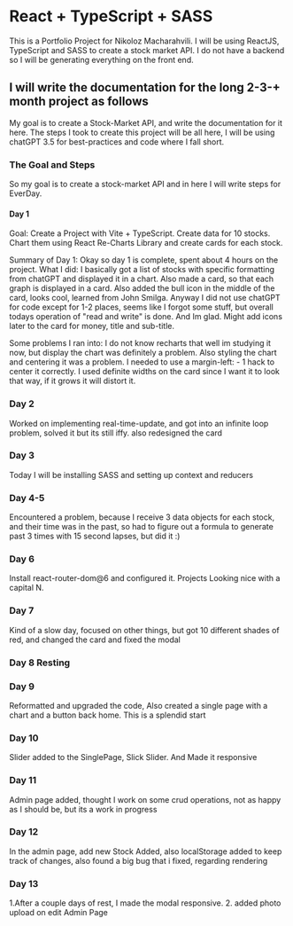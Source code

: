 # React + TypeScript + SASS

This is a Portfolio Project for Nikoloz Macharahvili. I will be using ReactJS, TypeScript and SASS to create a stock market API. I do not have a backend so I will be generating everything on the front end.

## I will write the documentation for the long 2-3-+ month project as follows

My goal is to create a Stock-Market API, and write the documentation for it here. The steps I took to create this project will be all here, I will be using chatGPT 3.5 for best-practices and code where I fall short.

### The Goal and Steps

So my goal is to create a stock-market API and in here I will write steps for EverDay.

#### Day 1

Goal: Create a Project with Vite + TypeScript. Create data for 10 stocks. Chart them using React Re-Charts Library and create cards for each stock.

Summary of Day 1: Okay so day 1 is complete, spent about 4 hours on the project.
What I did: I basically got a list of stocks with specific formatting from chatGPT and displayed it in a chart. Also made a card, so that each graph is displayed in a card.
Also added the bull icon in the middle of the card, looks cool, learned from John Smilga. Anyway I did not use chatGPT for code except for 1-2 places, seems like I forgot some stuff, but overall todays operation of "read and write" is done. And Im glad. Might add icons later to the card for money, title and sub-title.

Some problems I ran into:
I do not know recharts that well im studying it now, but display the chart was definitely a problem. Also styling the chart and centering it was a problem. I needed to use a margin-left: - 1 hack to center it correctly.
I used definite widths on the card since I want it to look that way, if it grows it will distort it.

### Day 2

Worked on implementing real-time-update, and got into an infinite loop problem, solved it but its still iffy. also redesigned the card

### Day 3

Today I will be installing SASS and setting up context and reducers

### Day 4-5

Encountered a problem, because I receive 3 data objects for each stock, and their time was in the past, so had to figure out a formula to generate past 3 times with 15 second lapses, but did it :)

### Day 6

Install react-router-dom@6 and configured it. Projects Looking nice with a capital N.

### Day 7

Kind of a slow day, focused on other things, but got 10 different shades of red, and changed the card and fixed the modal

### Day 8 Resting

### Day 9

Reformatted and upgraded the code, Also created a single page with a chart and a button back home. This is a splendid start

### Day 10

Slider added to the SinglePage, Slick Slider. And Made it responsive

### Day 11

Admin page added, thought I work on some crud operations, not as happy as I should be, but its a work in progress

### Day 12

In the admin page, add new Stock Added, also localStorage added to keep track of changes, also found a big bug that i fixed, regarding rendering

### Day 13

1.After a couple days of rest, I made the modal responsive. 2. added photo upload on edit Admin Page
